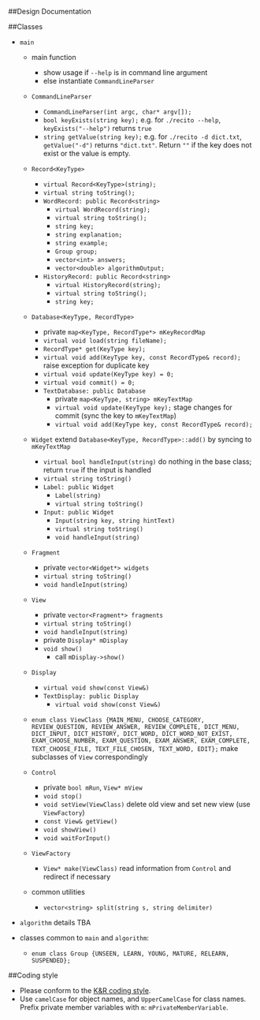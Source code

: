 ##Design Documentation

##Classes

- `main`
	- main function
		- show usage if `--help` is in command line argument
		- else instantiate `CommandLineParser`
	- `CommandLineParser`
		- `CommandLineParser(int argc, char* argv[]);`
		- `bool keyExists(string key);`
		e.g. for `./recito --help`, `keyExists("--help")` returns `true`
		- `string getValue(string key);`
		e.g. for `./recito -d dict.txt`, `getValue("-d")` returns `"dict.txt"`. Return `""` if the key does not exist or the value is empty.

	- `Record<KeyType>`
		- `virtual Record<KeyType>(string);`
		- `virtual string toString();`
		- `WordRecord: public Record<string>`
			- `virtual WordRecord(string);`
			- `virtual string toString();`
			- `string key;`
			- `string explanation;`
			- `string example;`
			- `Group group;`
			- `vector<int> answers;`
			- `vector<double> algorithmOutput;`
		- `HistoryRecord: public Record<string>`
 			- `virtual HistoryRecord(string);`
			- `virtual string toString();`
			- `string key;`

	- `Database<KeyType, RecordType>`
		- private `map<KeyType, RecordType*> mKeyRecordMap`
		- `virtual void load(string fileName);`
	 	- `RecordType* get(KeyType key);`
	 	- `virtual void add(KeyType key, const RecordType& record);`
		 	raise exception for duplicate key
		- `virtual void update(KeyType key) = 0;`
		- `virtual void commit() = 0;`
		- `TextDatabase: public Database`
			- private `map<KeyType, string> mKeyTextMap`
			- `virtual void update(KeyType key);`
			stage changes for commit (sync the key to `mKeyTextMap`)
			- `virtual void add(KeyType key, const RecordType& record);`
	- `Widget`
			extend `Database<KeyType, RecordType>::add()` by syncing to `mKeyTextMap`
		- `virtual bool handleInput(string)`
			do nothing in the base class; return `true` if the input is handled
		- `virtual string toString()`
		- `Label: public Widget`
			- `Label(string)`
			- `virtual string toString()`
		- `Input: public Widget`
			- `Input(string key, string hintText)`
			- `virtual string toString()`
			- `void handleInput(string)`
	- `Fragment`
		- private `vector<Widget*> widgets`
		- `virtual string toString()`
		- `void handleInput(string)`
	- `View`
		- private `vector<Fragment*> fragments`
		- `virtual string toString()`
		- `void handleInput(string)`
		- private `Display* mDisplay`
		- `void show()`
			- call `mDisplay->show()`
	- `Display`
		- `virtual void show(const View&)`
		- `TextDisplay: public Display`
			- `virtual void show(const View&)`
	- `enum class ViewClass {MAIN_MENU, CHOOSE_CATEGORY, REVIEW_QUESTION, REVIEW_ANSWER, REVIEW_COMPLETE, DICT_MENU, DICT_INPUT, DICT_HISTORY, DICT_WORD, DICT_WORD_NOT_EXIST, EXAM_CHOOSE_NUMBER, EXAM_QUESTION, EXAM_ANSWER, EXAM_COMPLETE, TEXT_CHOOSE_FILE, TEXT_FILE_CHOSEN, TEXT_WORD, EDIT};`
	make subclasses of `View` correspondingly
	- `Control`
		- private `bool mRun`, `View* mView`
		- `void stop()`
		- `void setView(ViewClass)`
		delete old view and set new view (use `ViewFactory`)
		- `const View& getView()`
		- `void showView()`
		- `void waitForInput()`
	- `ViewFactory`
		- `View* make(ViewClass)`
			read information from `Control` and redirect if necessary
	- common utilities
		- `vector<string> split(string s, string delimiter)`
- `algorithm`
details TBA


- classes common to `main` and `algorithm`:
	- `enum class Group {UNSEEN, LEARN, YOUNG, MATURE, RELEARN, SUSPENDED};`

##Coding style
- Please conform to the [K&R coding style](https://en.wikipedia.org/wiki/Indent_style#K.26R_style).
- Use `camelCase` for object names, and `UpperCamelCase` for class names. Prefix private member variables with `m`: `mPrivateMemberVariable`.

